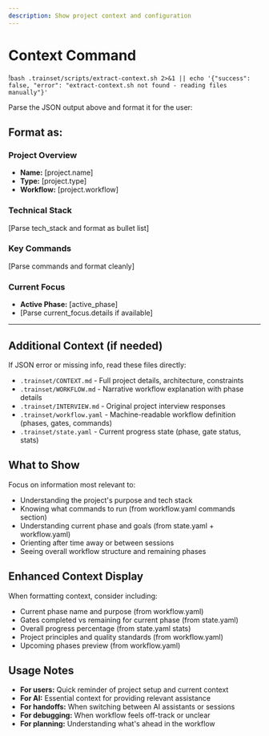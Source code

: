 ```yaml
---
description: Show project context and configuration
---
```


# Context Command

!`bash .trainset/scripts/extract-context.sh 2>&1 || echo '{"success": false, "error": "extract-context.sh not found - reading files manually"}'`

Parse the JSON output above and format it for the user:

## Format as:

### Project Overview
- **Name:** [project.name]
- **Type:** [project.type]
- **Workflow:** [project.workflow]

### Technical Stack
[Parse tech_stack and format as bullet list]

### Key Commands
[Parse commands and format cleanly]

### Current Focus
- **Active Phase:** [active_phase]
- [Parse current_focus.details if available]

---

## Additional Context (if needed)

If JSON error or missing info, read these files directly:
- `.trainset/CONTEXT.md` - Full project details, architecture, constraints
- `.trainset/WORKFLOW.md` - Narrative workflow explanation with phase details
- `.trainset/INTERVIEW.md` - Original project interview responses
- `.trainset/workflow.yaml` - Machine-readable workflow definition (phases, gates, commands)
- `.trainset/state.yaml` - Current progress state (phase, gate status, stats)

## What to Show

Focus on information most relevant to:
- Understanding the project's purpose and tech stack
- Knowing what commands to run (from workflow.yaml commands section)
- Understanding current phase and goals (from state.yaml + workflow.yaml)
- Orienting after time away or between sessions
- Seeing overall workflow structure and remaining phases

## Enhanced Context Display

When formatting context, consider including:
- Current phase name and purpose (from workflow.yaml)
- Gates completed vs remaining for current phase (from state.yaml)
- Overall progress percentage (from state.yaml stats)
- Project principles and quality standards (from workflow.yaml)
- Upcoming phases preview (from workflow.yaml)

## Usage Notes

- **For users:** Quick reminder of project setup and current context
- **For AI:** Essential context for providing relevant assistance
- **For handoffs:** When switching between AI assistants or sessions
- **For debugging:** When workflow feels off-track or unclear
- **For planning:** Understanding what's ahead in the workflow
